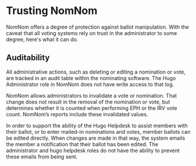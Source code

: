 # Trusting NomNom

NomNom offers a degree of protection against ballot manipulation. With the caveat that all voting systems rely on trust in the administrator to some degree, here's what it can do.

## Auditability

All administrative actions, such as deleting or editing a nomination or vote, are tracked in an audit table within the nominating software. The Hugo Administrator role in NomNom does not have write access to that log.

NomNom allows administrators to invalidate a vote or nomination. That change does not result in the removal of the nomination or vote, but determines whether it is counted when performing EPH or the IRV vote count. NomNom’s reports include these invalidated values.

In order to support the ability of the Hugo Helpdesk to assist members with their ballot, or to enter mailed-in nominations and votes, member ballots can be edited directly. When changes are made in that way, the system emails the member a notification that their ballot has been edited. The administrator and hugo helpdesk roles do not have the ability to prevent these emails from being sent.
